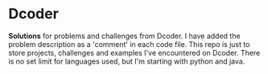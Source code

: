 # Dcoder
**Solutions** for problems and challenges from Dcoder. 
I have added the problem description as a 'comment'  in each code file.
This repo is just to store projects, challenges and examples I've encountered on Dcoder.
There is no set limit for languages used, but I'm starting with python and java.
